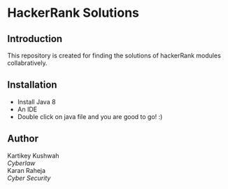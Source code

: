 # HackerRank Solutions  

## Introduction   
This repository is created for finding the solutions of hackerRank modules collabratively.

## Installation   
- Install Java 8   
- An IDE   
- Double click on java file and you are good to go! :) 

## Author  
Kartikey Kushwah  
_Cyberlaw_   
Karan Raheja   
_Cyber Security_  
